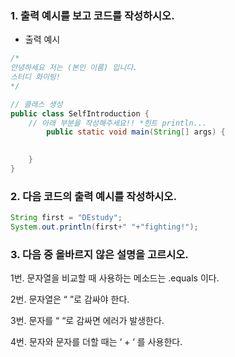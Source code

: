 ### 1. 출력 예시를 보고 코드를 작성하시오.

- 출력 예시

```java
/*
안녕하세요 저는 (본인 이름) 입니다.
스터디 화이팅!
*/
```

```java
// 클래스 생성
public class SelfIntroduction {
    // 아래 부분을 작성해주세요!! *힌트 println...
		public static void main(String[] args) {
			

    }
}
```

### 2. 다음 코드의 출력 예시를 작성하시오.

```java
String first = "DEstudy"; 
System.out.println(first+" "+"fighting!");
```

### 3. 다음 중 올바르지 않은 설명을 고르시오.

1번. 문자열을 비교할 때 사용하는 메소드는 .equals 이다.

2번. 문자열은 “ ”로 감싸야 한다.

3번. 문자를 “ “로 감싸면 에러가 발생한다.

4번. 문자와 문자를 더할 때는 ‘ + ‘ 를 사용한다.